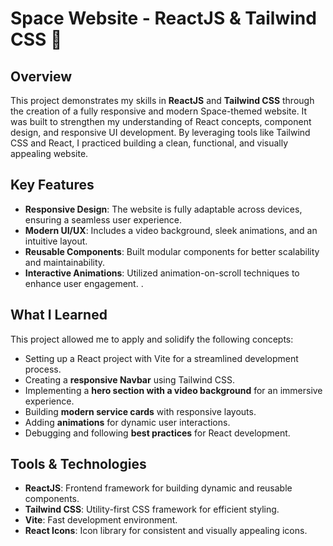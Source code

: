 # Space Website - ReactJS & Tailwind CSS 🚀

## Overview
This project demonstrates my skills in **ReactJS** and **Tailwind CSS** through the creation of a fully responsive and modern Space-themed website. It was built to strengthen my understanding of React concepts, component design, and responsive UI development. By leveraging tools like Tailwind CSS and React, I practiced building a clean, functional, and visually appealing website.

## Key Features
- **Responsive Design**: The website is fully adaptable across devices, ensuring a seamless user experience.
- **Modern UI/UX**: Includes a video background, sleek animations, and an intuitive layout.
- **Reusable Components**: Built modular components for better scalability and maintainability.
- **Interactive Animations**: Utilized animation-on-scroll techniques to enhance user engagement.
.

## What I Learned
This project allowed me to apply and solidify the following concepts:
- Setting up a React project with Vite for a streamlined development process.
- Creating a **responsive Navbar** using Tailwind CSS.
- Implementing a **hero section with a video background** for an immersive experience.
- Building **modern service cards** with responsive layouts.
- Adding **animations** for dynamic user interactions.
- Debugging and following **best practices** for React development.


## Tools & Technologies
- **ReactJS**: Frontend framework for building dynamic and reusable components.
- **Tailwind CSS**: Utility-first CSS framework for efficient styling.
- **Vite**: Fast development environment.
- **React Icons**: Icon library for consistent and visually appealing icons.


